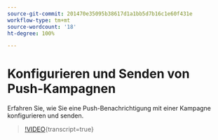 ```yaml
---
source-git-commit: 201470e35095b38617d1a1bb5d7b16c1e60f431e
workflow-type: tm+mt
source-wordcount: '18'
ht-degree: 100%

---
```

# Konfigurieren und Senden von Push-Kampagnen

Erfahren Sie, wie Sie eine Push-Benachrichtigung mit einer Kampagne konfigurieren und senden.

>[!VIDEO](https://video.tv.adobe.com/v/3452710/?learn=on&captions=ger){transcript=true}
